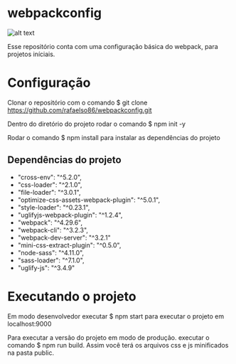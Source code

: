 # webpackconfig
![alt text](https://cdn-images-1.medium.com/max/1600/1*BxSBCuP7IRFz4pZCSVBxlQ.png)

Esse repositório conta com uma configuração básica do webpack, para projetos iníciais.

# Configuração
Clonar o repositório com o comando $ git clone https://github.com/rafaelso86/webpackconfig.git

Dentro do diretório do projeto rodar o comando $ npm init -y

Rodar o comando $ npm install para instalar as dependências do projeto

## Dependências do projeto
 - "cross-env": "^5.2.0",
 - "css-loader": "^2.1.0",
 - "file-loader": "^3.0.1",
 - "optimize-css-assets-webpack-plugin": "^5.0.1",
 - "style-loader": "^0.23.1",
 - "uglifyjs-webpack-plugin": "^1.2.4",
 - "webpack": "^4.29.6",
 - "webpack-cli": "^3.2.3",
 - "webpack-dev-server": "^3.2.1"
 - "mini-css-extract-plugin": "^0.5.0",
 - "node-sass": "^4.11.0",
 - "sass-loader": "^7.1.0",
 - "uglify-js": "^3.4.9"

# Executando o projeto
Em modo desenvolvedor executar $ npm start para executar o projeto em localhost:9000

Para executar a versão do projeto em modo de produção. executar o comando $ npm run build. Assim você terá os arquivos css e js minificados na pasta public.
